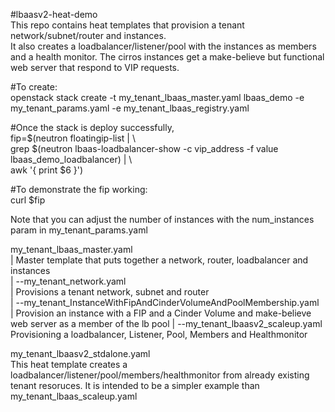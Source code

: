 #lbaasv2-heat-demo  
This repo contains heat templates that provision a tenant network/subnet/router and instances.  
It also creates a loadbalancer/listener/pool with the instances as members and a health monitor. 
The cirros instances get a make-believe but functional web server that respond to VIP requests.  

#To create:  
openstack stack create -t my_tenant_lbaas_master.yaml lbaas_demo -e my_tenant_params.yaml -e my_tenant_lbaas_registry.yaml   

#Once the stack is deploy successfully,   
fip=$(neutron floatingip-list | \  
  grep $(neutron lbaas-loadbalancer-show  -c vip_address -f value lbaas_demo_loadbalancer) | \  
  awk '{ print $6 }')  

#To demonstrate the fip working:  
curl $fip  

Note that you can adjust the number of instances with the num_instances param in my_tenant_params.yaml  

my_tenant_lbaas_master.yaml  
|   Master template that puts together a network, router, loadbalancer and instances  
| 
--my_tenant_network.yaml  
|   Provisions a tenant network, subnet and router  
|
--my_tenant_InstanceWithFipAndCinderVolumeAndPoolMembership.yaml  
|   Provision an instance with a FIP and a Cinder Volume and make-believe web server as a member of the lb pool
|
--my_tenant_lbaasv2_scaleup.yaml  
    Provisioning a loadbalancer, Listener, Pool, Members and Healthmonitor  
 
my_tenant_lbaasv2_stdalone.yaml  
  This heat template creates a loadbalancer/listener/pool/members/healthmonitor from already existing tenant resoruces.  It is intended to be a simpler example than my_tenant_lbaas_scaleup.yaml  


